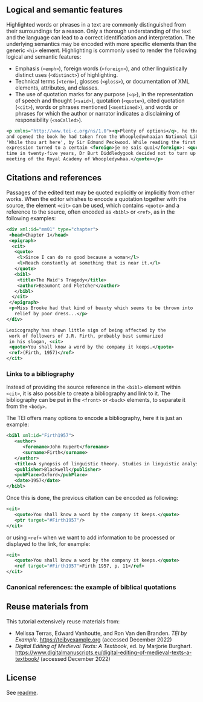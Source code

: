 ## Logical and semantic features

Highlighted words or phrases in a text are commonly distinguished from their surroundings for a reason. Only a thorough understanding of the text and the language can lead to a correct identification and interpretation. The underlying semantics may be encoded with more specific elements than the generic `<hi>` element. Highlighting is commonly used to render the following logical and semantic features:

- Emphasis (`<emph>`), foreign words (`<foreign>`), and other linguistically distinct uses (`<distinct>`) of highlighting.
- Technical terms (`<term>`), glosses (`<gloss>`), or documentation of XML elements, attributes, and classes.
- The use of quotation marks for any purpose (`<q>`), in the representation of speech and thought (`<said>`), quotation (`<quote>`), cited quotation (`<cit>`), words or phrases mentioned (`<mentioned>`), and words or phrases for which the author or narrator indicates a disclaiming of responsibility (`<soCalled>`).

```xml
<p xmlns="http://www.tei-c.org/ns/1.0"><q>Plenty of options</q>, he thought, sat on a bench 
and opened the book he had taken from the Whoopledywhaaian National Library. It was titled 
'While thou art here', by Sir Edmund Peckwood. While reading the first sentence, his placid 
expression turned to a certain <foreign>je ne sais quoi</foreign>: <quote>For the first 
time in twenty-five years, Dr Burt Diddledygook decided not to turn up to the annual 
meeting of the Royal Academy of Whoopledywhaa.</quote></p>
```

## Citations and references

Passages of the edited text may be quoted explicitly or implicitly from other works. When the editor whishes to encode a quotation together with the source, the element `<cit>` can be used, which contains `<quote>` and a reference to the source, often encoded as `<bibl>` or `<ref>`, as in the following examples:

```xml
<div xml:id="mm01" type="chapter">
 <head>Chapter 1</head>
 <epigraph>
  <cit>
   <quote>
    <l>Since I can do no good because a woman</l>
    <l>Reach constantly at something that is near it.</l>
   </quote>
   <bibl>
    <title>The Maid's Tragedy</title>
    <author>Beaumont and Fletcher</author>
   </bibl>
  </cit>
 </epigraph>
 <p>Miss Brooke had that kind of beauty which seems to be thrown into
   relief by poor dress...</p>
</div>
```


```xml
Lexicography has shown little sign of being affected by the
 work of followers of J.R. Firth, probably best summarized
 in his slogan, <cit>
 <quote>You shall know a word by the company it keeps.</quote>
 <ref>(Firth, 1957)</ref>
</cit>
```

### Links to a bibliography

 Instead of providing the source reference in the `<bibl>` element within `<cit>`, it is also possible to create a bibliography and link to it. The bibliography can be put in the `<front>` or `<back>` elements, to separate it from the `<body>`.
 
 The TEI offers many options to encode a bibliography, here it is just an example:
 
 ```xml
 <bibl xml:id="Firth1957">
	<author>
	   <forename>John Rupert</forename>
	   <surname>Firth</surname>
	</author>
	<title>A synopsis of linguistic theory. Studies in linguistic analysis</title>
	<publisher>Blackwell</publisher>
	<pubPlace>Oxford</pubPlace>
	<date>1957</date>
 </bibl>
 ```
 
Once this is done, the previous citation can be encoded as following:
```xml
<cit>
   <quote>You shall know a word by the company it keeps.</quote>
   <ptr target="#Firth1957"/>
</cit>
```

or using `<ref>` when we want to add information to be processed or displayed to the link, for example:
```xml
<cit>
   <quote>You shall know a word by the company it keeps.</quote>
   <ref target="#Firth1957">Firth 1957, p. 11</ref>
</cit>
```

### Canonical references: the example of biblical quotations






## Reuse materials from

This tutorial extensively reuse materials from:

- Melissa Terras, Edward Vanhoutte, and Ron Van den Branden. *TEI by Example*. https://teibyexample.org (accessed December 2022)
- *Digital Editing of Medieval Texts: A Textbook*, ed. by Marjorie Burghart. https://www.digitalmanuscripts.eu/digital-editing-of-medieval-texts-a-textbook/  (accessed December 2022)


## License
See [readme](readme.md).
